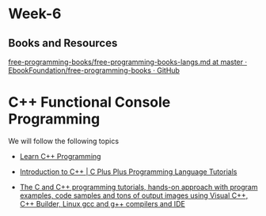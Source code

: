 # Week-6

## Books and Resources

[free-programming-books/free-programming-books-langs.md at master · EbookFoundation/free-programming-books · GitHub](https://github.com/EbookFoundation/free-programming-books/blob/master/books/free-programming-books-langs.md#c-1)



# C++ Functional Console Programming

We will follow the following topics

- [Learn C++ Programming](https://www.programiz.com/cpp-programming)

- [Introduction to C++ | C Plus Plus Programming Language Tutorials](http://www.btechsmartclass.com/cpp-programming/index.php)

- [The C and C++ programming tutorials, hands-on approach with program examples, code samples and tons of output images using Visual C++, C++ Builder, Linux gcc and g++ compilers and IDE](https://www.tenouk.com/cncplusplustutorials.html)
